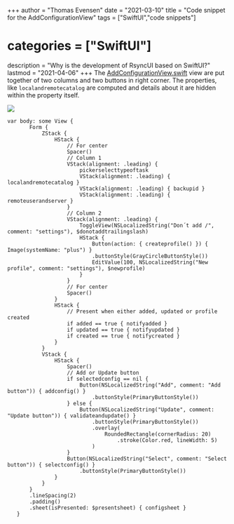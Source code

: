 +++
author = "Thomas Evensen"
date = "2021-03-10"
title =  "Code snippet for the AddConfigurationView"
tags = ["SwiftUI","code snippets"]
# categories = ["SwiftUI"]
description = "Why is the development of RsyncUI based on SwiftUI?"
lastmod = "2021-04-06"
+++
The [AddConfigurationView.swift](https://github.com/rsyncOSX/RsyncUI/blob/main/RsyncUI/Views/Add/AddConfigurationView.swift) view are put together of two columns and two buttons in right corner. The properties, like `localandremotecatalog` are computed and details about it are hidden within the property itself.

![](/images/development/add.png)

```
var body: some View {
       Form {
           ZStack {
               HStack {
                   // For center
                   Spacer()
                   // Column 1
                   VStack(alignment: .leading) {
                       pickerselecttypeoftask
                       VStack(alignment: .leading) { localandremotecatalog }
                       VStack(alignment: .leading) { backupid }
                       VStack(alignment: .leading) { remoteuserandserver }
                   }
                   // Column 2
                   VStack(alignment: .leading) {
                       ToggleView(NSLocalizedString("Don´t add /", comment: "settings"), $donotaddtrailingslash)
                       HStack {
                           Button(action: { createprofile() }) { Image(systemName: "plus") }
                           .buttonStyle(GrayCircleButtonStyle())
                           EditValue(100, NSLocalizedString("New profile", comment: "settings"), $newprofile)
                       }
                   }
                   // For center
                   Spacer()
               }
               HStack {
                   // Present when either added, updated or profile created
                   if added == true { notifyadded }
                   if updated == true { notifyupdated }
                   if created == true { notifycreated }
               }
           }
           VStack {
               HStack {
                   Spacer()
                   // Add or Update button
                   if selectedconfig == nil {
                       Button(NSLocalizedString("Add", comment: "Add button")) { addconfig() }
                           .buttonStyle(PrimaryButtonStyle())
                   } else {
                       Button(NSLocalizedString("Update", comment: "Update button")) { validateandupdate() }
                           .buttonStyle(PrimaryButtonStyle())
                           .overlay(
                               RoundedRectangle(cornerRadius: 20)
                                   .stroke(Color.red, lineWidth: 5)
                           )
                   }
                   Button(NSLocalizedString("Select", comment: "Select button")) { selectconfig() }
                       .buttonStyle(PrimaryButtonStyle())
               }
           }
       }
       .lineSpacing(2)
       .padding()
       .sheet(isPresented: $presentsheet) { configsheet }
   }
```
